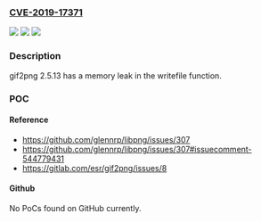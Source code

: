 ### [CVE-2019-17371](https://cve.mitre.org/cgi-bin/cvename.cgi?name=CVE-2019-17371)
![](https://img.shields.io/static/v1?label=Product&message=n%2Fa&color=blue)
![](https://img.shields.io/static/v1?label=Version&message=n%2Fa&color=blue)
![](https://img.shields.io/static/v1?label=Vulnerability&message=n%2Fa&color=brighgreen)

### Description

gif2png 2.5.13 has a memory leak in the writefile function.

### POC

#### Reference
- https://github.com/glennrp/libpng/issues/307
- https://github.com/glennrp/libpng/issues/307#issuecomment-544779431
- https://gitlab.com/esr/gif2png/issues/8

#### Github
No PoCs found on GitHub currently.

